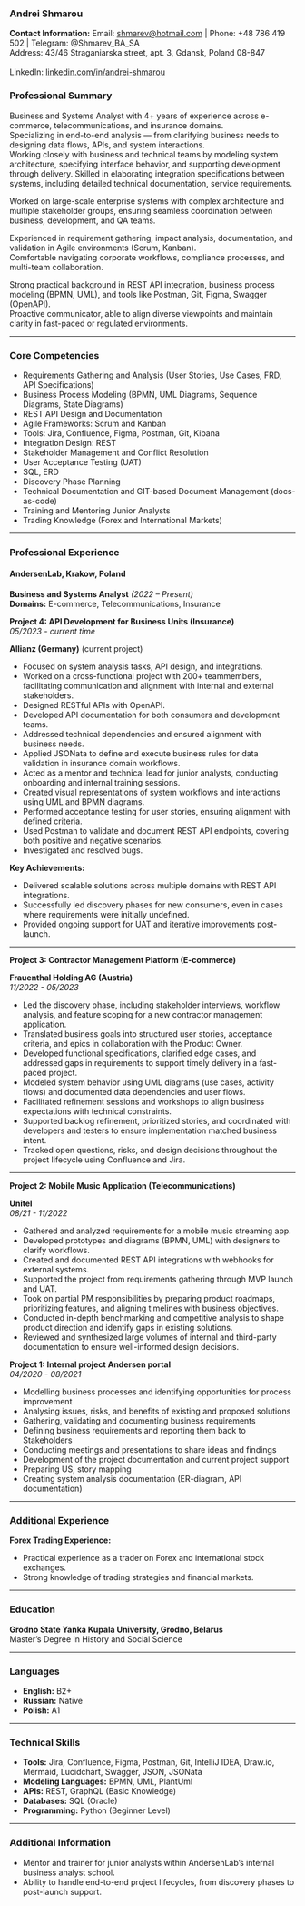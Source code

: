 
### Andrei Shmarou

**Contact Information:**
Email: shmarev@hotmail.com | Phone: +48 786 419 502 | Telegram: @Shmarev_BA_SA<br> 
Address: 43/46 Straganiarska street, apt. 3, Gdansk, Poland 08-847<br>  
LinkedIn: [linkedin.com/in/andrei-shmarou](https://www.linkedin.com/in/andrei-shmarou-7270478a/)  

### **Professional Summary**

Business and Systems Analyst with 4+ years of experience across e-commerce, telecommunications, and insurance domains.  
Specializing in end-to-end analysis — from clarifying business needs to designing data flows, APIs, and system interactions.  
Working closely with business and technical teams by modeling system architecture, specifying interface behavior, and supporting development through delivery.
Skilled in elaborating integration specifications between systems, including detailed technical documentation, service requirements.

Worked on large-scale enterprise systems with complex architecture and multiple stakeholder groups, ensuring seamless coordination between business, development, and QA teams.

Experienced in requirement gathering, impact analysis, documentation, and validation in Agile environments (Scrum, Kanban).  
Comfortable navigating corporate workflows, compliance processes, and multi-team collaboration. 

Strong practical background in REST API integration, business process modeling (BPMN, UML), and tools like Postman, Git, Figma, Swagger (OpenAPI).  
Proactive communicator, able to align diverse viewpoints and maintain clarity in fast-paced or regulated environments.

---

### **Core Competencies**

- Requirements Gathering and Analysis (User Stories, Use Cases, FRD, API Specifications)  
- Business Process Modeling (BPMN, UML Diagrams, Sequence Diagrams, State Diagrams)  
- REST API Design and Documentation  
- Agile Frameworks: Scrum and Kanban  
- Tools: Jira, Confluence, Figma, Postman, Git, Kibana 
- Integration Design: REST  
- Stakeholder Management and Conflict Resolution  
- User Acceptance Testing (UAT)
- SQL, ERD
- Discovery Phase Planning 
- Technical Documentation and GIT-based Document Management (docs-as-code)  
- Training and Mentoring Junior Analysts  
- Trading Knowledge (Forex and International Markets)  

---

### **Professional Experience**

#### **AndersenLab, Krakow, Poland**  
**Business and Systems Analyst** *(2022 – Present)*  
**Domains:** E-commerce, Telecommunications, Insurance  

**Project 4: API Development for Business Units (Insurance)**<br> 
_05/2023 - current time_

**Allianz (Germany)** (current project)
- Focused on system analysis tasks, API design, and integrations.
- Worked on a cross-functional project with 200+ teammembers, facilitating communication and alignment with internal and external stakeholders.
- Designed RESTful APIs with OpenAPI.
- Developed API documentation for both consumers and development teams.
- Addressed technical dependencies and ensured alignment with business needs.
- Applied JSONata to define and execute business rules for data validation in insurance domain workflows.
- Acted as a mentor and technical lead for junior analysts, conducting onboarding and internal training sessions.
- Created visual representations of system workflows and interactions using UML and BPMN diagrams.
- Performed acceptance testing for user stories, ensuring alignment with defined criteria.
- Used Postman to validate and document REST API endpoints, covering both positive and negative scenarios.
- Investigated and resolved bugs.

**Key Achievements:**
- Delivered scalable solutions across multiple domains with REST API integrations.
- Successfully led discovery phases for new consumers, even in cases where requirements were initially undefined.
- Provided ongoing support for UAT and iterative improvements post-launch.

---

**Project 3: Contractor Management Platform (E-commerce)** 

**Frauenthal Holding AG (Austria)**<br>
_11/2022 - 05/2023_
 
- Led the discovery phase, including stakeholder interviews, workflow analysis, and feature scoping for a new contractor management application.
- Translated business goals into structured user stories, acceptance criteria, and epics in collaboration with the Product Owner.
- Developed functional specifications, clarified edge cases, and addressed gaps in requirements to support timely delivery in a fast-paced project.
- Modeled system behavior using UML diagrams (use cases, activity flows) and documented data dependencies and user flows.
- Facilitated refinement sessions and workshops to align business expectations with technical constraints.
- Supported backlog refinement, prioritized stories, and coordinated with developers and testers to ensure implementation matched business intent.
- Tracked open questions, risks, and design decisions throughout the project lifecycle using Confluence and Jira.
---

**Project 2: Mobile Music Application (Telecommunications)**

**Unitel**<br>
_08/21 - 11/2022_

- Gathered and analyzed requirements for a mobile music streaming app.
- Developed prototypes and diagrams (BPMN, UML) with designers to clarify workflows.
- Created and documented REST API integrations with webhooks for external systems.
- Supported the project from requirements gathering through MVP launch and UAT.
- Took on partial PM responsibilities by preparing product roadmaps, prioritizing features, and aligning timelines with business objectives.
- Conducted in-depth benchmarking and competitive analysis to shape product direction and identify gaps in existing solutions.
- Reviewed and synthesized large volumes of internal and third-party documentation to ensure well-informed design decisions.

**Project 1: Internal project Andersen portal**<br>
_04/2020 - 08/2021_ 

* Modelling business processes and identifying opportunities for process improvement
* Analysing issues, risks, and benefits of existing and proposed solutions
* Gathering, validating and documenting business requirements
* Defining business requirements and reporting them back to Stakeholders
* Conducting meetings and presentations to share ideas and findings
* Development of the project documentation and current project support
* Preparing US, story mapping
* Creating system analysis documentation (ER-diagram, API documentation)

---

### **Additional Experience**

**Forex Trading Experience:**
- Practical experience as a trader on Forex and international stock exchanges.  
- Strong knowledge of trading strategies and financial markets.  

---

### **Education**
**Grodno State Yanka Kupala University, Grodno, Belarus**  
Master’s Degree in History and Social Science  

---

### **Languages**
- **English:** B2+  
- **Russian:** Native  
- **Polish:** A1  

---

### **Technical Skills**
- **Tools:** Jira, Confluence, Figma, Postman, Git, IntelliJ IDEA, Draw.io, Mermaid, Lucidchart, Swagger, JSON, JSONata 
- **Modeling Languages:** BPMN, UML, PlantUml  
- **APIs:** REST, GraphQL (Basic Knowledge)  
- **Databases:** SQL (Oracle)  
- **Programming:** Python (Beginner Level)  

---

### **Additional Information**
- Mentor and trainer for junior analysts within AndersenLab’s internal business analyst school.  
- Ability to handle end-to-end project lifecycles, from discovery phases to post-launch support.  


